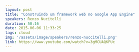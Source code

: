 ```yaml
---
layout: post
title: "Construindo um framework web no Google App Engine"
speakers: Renzo Nucitelli
duration: 50:16
date: 2015-06-06 11:33:25
tags: cloud
img: '/assets/image/speakers/renzo-nuccitelli.png'
link: https://www.youtube.com/watch?v=3gMCUAQKPUc
---
```

